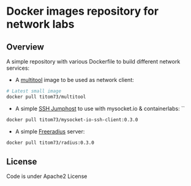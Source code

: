 
# Docker images repository for network labs

## Overview

A simple repository with various Dockerfile to build different network services:

- A [multitool](multitool) image to be used as network client:

```bash
# Latest small image
docker pull titom73/multitool
```

- A simple [SSH Jumphost](mysocket-io-ssh-client) to use with mysocket.io & containerlabs: ``

```bash
docker pull titom73/mysocket-io-ssh-client:0.3.0
```

- A simple [Freeradius](freeradius-server) server:

```bash
docker pull titom73/radius:0.3.0
```

## License

Code is under Apache2 License
